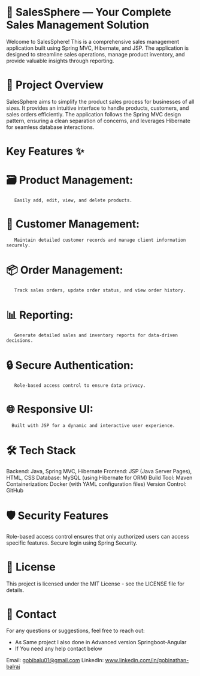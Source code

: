 
# 🛒 SalesSphere — Your Complete Sales Management Solution
Welcome to SalesSphere! This is a comprehensive sales management application built using Spring MVC, Hibernate, and JSP. The application is designed to streamline sales operations, manage product inventory, and provide valuable insights through reporting.

# 🚀 Project Overview
SalesSphere aims to simplify the product sales process for businesses of all sizes. It provides an intuitive interface to handle products, customers, and sales orders efficiently. The application follows the Spring MVC design pattern, ensuring a clean separation of concerns, and leverages Hibernate for seamless database interactions.

# Key Features ✨
# 🗃️ Product Management:
       Easily add, edit, view, and delete products.
# 👥 Customer Management:
       Maintain detailed customer records and manage client information securely.
# 📦 Order Management: 
       Track sales orders, update order status, and view order history.
# 📊 Reporting: 
       Generate detailed sales and inventory reports for data-driven decisions.
# 🔒 Secure Authentication:
       Role-based access control to ensure data privacy.
# 🌐 Responsive UI: 
      Built with JSP for a dynamic and interactive user experience.


# 🛠️ Tech Stack
Backend: Java, Spring MVC, Hibernate
Frontend: JSP (Java Server Pages), HTML, CSS
Database: MySQL (using Hibernate for ORM)
Build Tool: Maven
Containerization: Docker (with YAML configuration files)
Version Control: GitHub

# 🛡️ Security Features
Role-based access control ensures that only authorized users can access specific features.
Secure login using Spring Security.

# 📄 License
This project is licensed under the MIT License - see the LICENSE file for details.

# 🤝 Contact
For any questions or suggestions, feel free to reach out:
* As Same project I also done in  Advanced version Springboot-Angular 
* If You need any help contact below

  
Email: gobibalu01@gmail.com
LinkedIn: www.linkedin.com/in/gobinathan-balraj


